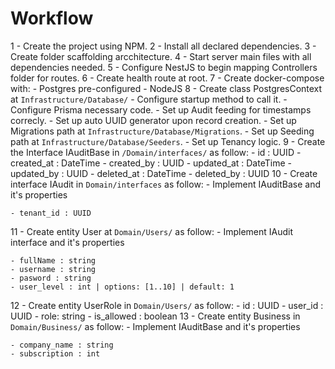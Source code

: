 # Workflow

1 - Create the project using NPM.
2 - Install all declared dependencies.
3 - Create folder scaffolding arcchitecture.
4 - Start server main files with all dependencies needed.
5 - Configure NestJS to begin mapping Controllers folder for routes.
6 - Create health route at root.
7 - Create docker-compose with:
    - Postgres pre-configured
    - NodeJS
8 - Create class PostgresContext at `Infrastructure/Database/`
    - Configure startup method to call it.
    - Configure Prisma necessary code.
    - Set up Audit feeding for timestamps correcly.
    - Set up auto UUID generator upon record creation.
    - Set up Migrations path at `Infrastructure/Database/Migrations`.
    - Set up Seeding path at `Infrastructure/Database/Seeders`.
    - Set up Tenancy logic.
9 - Create the Interface IAuditBase in `/Domain/interfaces/` as follow:
    - id : UUID
    - created_at : DateTime
    - created_by : UUID
    - updated_at : DateTime
    - updated_by : UUID
    - deleted_at : DateTime
    - deleted_by : UUID
10 - Create interface IAudit in `Domain/interfaces` as follow:
    - Implement IAuditBase and it's properties

    - tenant_id : UUID
11 - Create entity User at `Domain/Users/` as follow:
    - Implement IAudit interface and it's properties

    - fullName : string
    - username : string
    - pasword : string
    - user_level : int | options: [1..10] | default: 1
12 - Create entity UserRole in `Domain/Users/` as follow:
    - id : UUID
    - user_id : UUID
    - role: string
    - is_allowed : boolean
13 - Create entity Business in `Domain/Business/` as follow:
    - Implement IAuditBase and it's properties

    - company_name : string
    - subscription : int